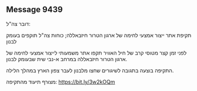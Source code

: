 ## Message 9439

דובר צה"ל:

תקיפת אתר ייצור אמצעי לחימה של ארגון הטרור חיזבאללה; כוחות צה"ל תוקפים בעומק לבנון

לפני זמן קצר מטוסי קרב של חיל האוויר תקפו אתר משמעותי לייצור אמצעי לחימה של ארגון הטרור חיזבאללה במרחב א-נבי שית שבעומק לבנון. 

התקיפה בוצעה בתגובה לשיגורים שחצו מלבנון לעבר צפון הארץ במהלך הלילה.

מצורף תיעוד מהתקיפה: https://bit.ly/3w2kOQm


